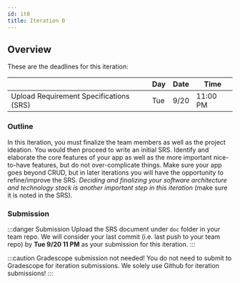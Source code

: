 ```yaml
---
id: it0
title: Iteration 0
---
```


## Overview

These are the deadlines for this iteration:

|         | Day | Date         | Time     |
| ------- | --- | ------------ | -------- |
| Upload Requirement Specifications (SRS) | Tue | 9/20  |  11:00 PM  |

### Outline

In this iteration, you must finalize the team members as well as the project ideation. You would then proceed to write an initial SRS. Identify and elaborate the core features of your app as well as the more important nice-to-have features, but do not over-complicate things. Make sure your app goes beyond CRUD, but in later iterations you will have the opportunity to refine/improve the SRS. *Deciding and finalizing your software architecture and technology stack is another important step in this iteration* (make sure it is noted in the SRS).

### Submission

:::danger Submission
Upload the SRS document under `doc` folder in your team repo. We will consider your last commit (i.e. last push to your team repo) by **Tue 9/20 11 PM** as your submission for this iteration.
:::

:::caution Gradescope submission not needed!
You do not need to submit to Gradescope for iteration submissions. We solely use Github for iteration submissions!
:::